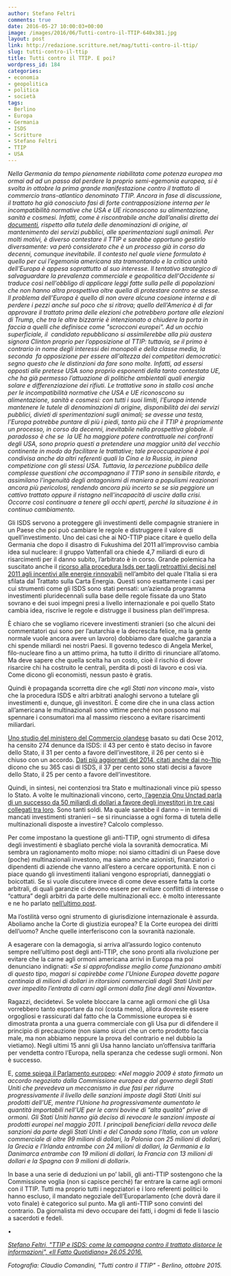 ```yaml
---
author: Stefano Feltri
comments: true
date: 2016-05-27 10:00:03+00:00
image: /images/2016/06/Tutti-contro-il-TTIP-640x381.jpg
layout: post
link: http://redazione.scritture.net/mag/tutti-contro-il-ttip/
slug: tutti-contro-il-ttip
title: Tutti contro il TTIP. E poi?
wordpress_id: 184
categories:
- economia
- geopolitica
- politica
- società
tags:
- Berlino
- Europa
- Germania
- ISDS
- Scritture
- Stefano Feltri
- TTIP
- USA
---
```


_Nella Germania da tempo pienamente riabilitata come potenza europea ma ormai ad ad un passo dal perdere la proprio semi-egemonia europea, si è svolta in ottobre la prima grande manifestazione contro il trattato di commercio trans-atlantico denominato TTIP. Ancora in fase di discussione, il trattato ha già conosciuto fasi di forte contrapposizione interna per le incompatibilità normative che USA e UE riconoscono su alimentazione, sanità e cosmesi. Infatti, come è riscontrabile anche dall’analisi diretta dei [documenti](http://www.waronwant.org/media/massive-document-leak-spells-end-ttip), rispetto alla tutela delle denominazioni di origine, al mantenimento dei servizi pubblici, alle sperimentazioni sugli animali. Per molti motivi, è diverso contestare il TTIP e sarebbe opportuno gestirlo diversamente: va però considerato che è un processo già in corso da decenni, comunque inevitabile. Il contesto nel quale viene formulato è quello per cui l’egemonia americana sta tramontando e la critica unità dell'Europa è appesa soprattutto al suo interesse. Il tentativo strategico di salvaguardare la prevalenza commerciale e geopolitica dell'Occidente si traduce così nell'obbligo di applicare leggi fatte sulla pelle di popolazioni che non hanno altra prospettiva oltre quella di protestare contro se stesse. ll problema dell’Europa è quello di non avere alcuna coesione interna e di perdere i pezzi anche sul poco che si ritrova; quello dell'America è di far approvare il trattato prima delle elezioni che potrebbero portare alle elezioni di Trump, che tra le altre bizzarrie è intenzionato a chiudere la porta in faccia a quelli che definisce come "scrocconi europei". Ad un occhio superficiale, il  candidato repubblicano si assimilerebbe alla più austera signora Clinton proprio per l’opposizione al TTIP: tuttavia, se il primo è contrario in nome degli interessi dei monopoli e della classe media, la seconda  fa opposizione per essere all'altezza dei competitori democratici: segno questo che le distinzioni da fare sono molte. Infatti, ad essersi opposti alle pretese USA sono proprio esponenti della tanto contestata UE, che ha già permesso l’attuazione di politiche ambientali quali energia solare e differenziazione dei rifiuti. Le trattative sono in stallo così anche per le incompatibilità normative che USA e UE riconoscono su alimentazione, sanità e cosmesi: con tutti i suoi limiti, l'Europa intende mantenere le tutele di denominazioni di origine, disponibilità dei dei servizi pubblici, divieti di sperimentazioni sugli animali; se avesse una testa, l’Europa potrebbe puntare di più i piedi, tanto più che il TTIP è propriamente un processo, in corso da decenni, inevitabile nella prospettiva globale. il paradosso è che se  la UE ha maggiore potere contrattuale nei confronti degli USA, sono proprio questi a pretendere una maggior unità del vecchio continente in modo da facilitare le trattative; tale preoccupazione è poi condivisa anche da altri referenti quali la Cina e la Russia, in piena competizione con gli stessi USA. Tuttavia, la percezione pubblica delle complesse questioni che accompagnano il TTIP sono in sensibile ritardo, e assimilano l’ingenuità degli antagonismi di maniera a populismi reazionari ancora più pericolosi, rendendo ancora più incerto se se sia peggiore un cattivo trattato oppure il ristagno nell'incapacità di uscire dalla crisi. Occorre così continuare a tenere gli occhi aperti, perché la situazione è in continuo cambiamento._



Gli ISDS servono a proteggere gli investimenti delle compagnie straniere in un Paese che poi può cambiare le regole e distruggere il valore di quell’investimento. Uno dei casi che ai NO-TTIP piace citare è quello della Germania che dopo il disastro di Fukushima del 2011 all’improvviso cambia idea sul nucleare: il gruppo Vattenfall ora chiede 4,7 miliardi di euro di risarcimenti per il danno subito, l’arbitrato è in corso. Grande polemica ha suscitato anche il [ricorso alla procedura Isds per tagli retroattivi decisi nel 2011 agli incentivi alle energie rinnovabili](http://www.rinnovabili.it/energia/isds-spalma-incentivi-333/) nell’ambito del quale l’Italia si era sfilata dal Trattato sulla Carta Energia. Questi sono esattamente i casi per cui strumenti come gli ISDS sono stati pensati: un’azienda programma investimenti pluridecennali sulla base delle regole fissate da uno Stato sovrano e dei suoi impegni presi a livello internazionale e poi quello Stato cambia idea, riscrive le regole e distrugge il business plan dell’impresa.

<!-- more -->È chiaro che se vogliamo ricevere investimenti stranieri (so che alcuni dei commentatori qui sono per l’autarchia e la decrescita felice, ma la gente normale vuole ancora avere un lavoro) dobbiamo dare qualche garanzia a chi spende miliardi nei nostri Paesi. Il governo tedesco di Angela Merkel, filo-nucleare fino a un attimo prima, ha tutto il diritto di rinunciare all’atomo. Ma deve sapere che quella scelta ha un costo, cioè il rischio di dover risarcire chi ha costruito le centrali, perdita di posti di lavoro e così via. Come dicono gli economisti, nessun pasto è gratis.

Quindi è propaganda scorretta dire che _«gli Stati non vincono mai»_, visto che la procedura ISDS e altri arbitrati analoghi servono a tutelare gli investimenti e, dunque, gli investitori. È come dire che in una class action all’americana le multinazionali sono vittime perché non possono mai spennare i consumatori ma al massimo riescono a evitare risarcimenti miliardari.

[Uno studio del ministero del Commercio olandese](https://www.rijksoverheid.nl/documenten/rapporten/2014/06/24/the-impact-of-investor-state-dispute-settlement-isds-in-the-ttip) basato su dati Ocse 2012, ha censito 274 denunce da ISDS: il 43 per cento è stato deciso in favore dello Stato, il 31 per cento a favore dell’investitore, il 26 per cento si è chiuso con un accordo. [Dati più aggiornati del 2014, citati anche dai no-Ttip](http://unctad.org/en/PublicationsLibrary/webdiaepcb2015d1_en.pdf) dicono che su 365 casi di ISDS, il 37 per cento sono stati decisi a favore dello Stato, il 25 per cento a favore dell’investitore.

Quindi, in sintesi, nei contenziosi tra Stato e multinazionali vince più spesso lo Stato. A volte le multinazionali vincono, certo,[ l’agenzia Onu Unctad parla di un successo da 50 miliardi di dollari a favore degli investitori in tre casi collegati tra loro](http://www.ilfattoquotidiano.it/2016/05/25/ttip-caro-feltri-contro-gli-investitori-i-governi-non-vincono-mai/2761401/). Sono tanti soldi. Ma quale sarebbe il danno – in termini di mancati investimenti stranieri – se si rinunciasse a ogni forma di tutela delle multinazionali disposte a investire? Calcolo complesso.

Per come impostano la questione gli anti-TTIP, ogni strumento di difesa degli investimenti è sbagliato perché viola la sovranità democratica. Mi sembra un ragionamento molto miope: noi siamo cittadini di un Paese dove (poche) multinazionali investono, ma siamo anche azionisti, finanziatori o dipendenti di aziende che vanno all’estero a cercare opportunità. E non ci piace quando gli investimenti italiani vengono espropriati, danneggiati o boicottati. Se si vuole discutere invece di come deve essere fatta la corte arbitrali, di quali garanzie ci devono essere per evitare conflitti di interesse o “cattura” degli arbitri da parte delle multinazionali ecc. è molto interessante e ne ho parlato [nell’ultimo post](http://www.ilfattoquotidiano.it/2016/05/23/ttip-davvero-saremo-colonie-delle-multinazionali-con-gli-isds/2752697/).

Ma l’ostilità verso ogni strumento di giurisdizione internazionale è assurda. Aboliamo anche la Corte di giustizia europea? E la Corte europea dei diritti dell’uomo? Anche quelle interferiscono con la sovranità nazionale.

A esagerare con la demagogia, si arriva all’assurdo logico contenuto sempre nell’ultimo post degli anti-TTIP, che sono pronti alla rivoluzione per evitare che la carne agli ormoni americana arrivi in Europa ma poi denunciano indignati: _«Se si approfondisse meglio come funzionano ambiti di questo tipo, magari si capirebbe come l’Unione Europea dovette pagare centinaia di milioni di dollari in ritorsioni commerciali dagli Stati Uniti per aver impedito l’entrata di carni agli ormoni dalla fine degli anni Novanta»_.

Ragazzi, decidetevi. Se volete bloccare la carne agli ormoni che gli Usa vorrebbero tanto esportare da noi (costa meno), allora dovreste essere orgogliosi e rassicurati dal fatto che la Commissione europea si è dimostrata pronta a una guerra commerciale con gli Usa pur di difendere il principio di precauzione (non siamo sicuri che un certo prodotto faccia male, ma non abbiamo neppure la prova del contrario e nel dubbio la vietiamo). Negli ultimi 15 anni gli Usa hanno lanciato un’offensiva tariffaria per vendetta contro l’Europa, nella speranza che cedesse sugli ormoni. Non è successo.

E, [come spiega il Parlamento europeo](http://www.europarl.europa.eu/news/it/news-room/20120314IPR40752/Finita-la-guerra-sulla-carne-agli-ormoni): _«Nel maggio 2009 è stato firmato un accordo negoziato dalla Commissione europea e dal governo degli Stati Uniti che prevedeva un meccanismo in due fasi per ridurre progressivamente il livello delle sanzioni imposte dagli Stati Uniti sui prodotti dell’UE, mentre l’Unione ha progressivamente aumentato le quantità importabili nell’UE per le carni bovine di “alta qualità” prive di ormoni. Gli Stati Uniti hanno già deciso di revocare le sanzioni imposte ai prodotti europei nel maggio 2011. I principali beneficiari della revoca delle sanzioni da parte degli Stati Uniti e del Canada sono l’Italia, con un valore commerciale di oltre 99 milioni di dollari, la Polonia con 25 milioni di dollari, la Grecia e l’Irlanda entrambe con 24 milioni di dollari, la Germania e la Danimarca entrambe con 19 milioni di dollari, la Francia con 13 milioni di dollari e la Spagna con 9 milioni di dollari»._

In base a una serie di deduzioni un po’ labili, gli anti-TTIP sostengono che la Commissione voglia (non si capisce perché) far entrare la carne agli ormoni con il TTIP. Tutti ma proprio tutti i negoziatori e i loro referenti politici lo hanno escluso, il mandato negoziale dell’Europarlamento (che dovrà dare il voto finale) è categorico sul punto. Ma gli anti-TTIP sono convinti del contrario. Da giornalista mi devo occupare dei fatti, i dogmi di fede li lascio a sacerdoti e fedeli.

•

_[Stefano Feltri, "TTIP e ISDS: come la campagna contro il trattato distorce le informazioni", «Il Fatto Quotidiano» 26.05.2016.](http://www.ilfattoquotidiano.it/2016/05/26/ttip-e-isds-come-la-campagna-contro-il-trattato-distorce-le-informazioni/2764549/)_

_Fotografia: Claudio Comandini, "Tutti contro il TTIP" - Berlino, ottobre 2015._
